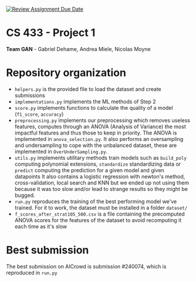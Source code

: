 [![Review Assignment Due Date](https://classroom.github.com/assets/deadline-readme-button-24ddc0f5d75046c5622901739e7c5dd533143b0c8e959d652212380cedb1ea36.svg)](https://classroom.github.com/a/U9FTc9i_)

# CS 433 - Project 1

**Team GAN** - Gabriel Dehame, Andrea Miele, Nicolas Moyne

# Repository organization
-  `helpers.py` is the provided file to load the dataset and create submissions
- `implementations.py` implements the ML methods of Step 2
- `score.py` implements functions to calculate the quality of a model (`f1_score`, `accuracy`)
- `preprocessing.py` implements our preprocessing which removes useless features, computes through an ANOVA (Analysis of Variance)
the most impactful features and thus those to keep in priority. The ANOVA is implemented in `anova_selection.py`. It also performs an oversampling and undersampling to cope with the
unbalanced dataset, these are implemented in `OverUnderSampling.py`.
- `utils.py` implements utilitary methods train models such as `build_poly` computing polynomial extensions, `standardize` standardizing data or `predict` computing the prediction for a given model and given datapoints
It also contains a logistic regression with newton's method, cross-validation, local search and KNN but we ended up not using them because it was too slow and/or lead to strange results so they might be bugged.
- `run.py` reproduces the training of the best performing model we've trained. For it to work, the dataset must be installed in a folder `dataset/`
- `f_scores_after_strat105_500.csv` is a file containing the precomputed ANOVA scores for the features of the dataset to avoid recomputing it each time as it's slow

# Best submission
The best submission on AICrowd is submission #240074, which is reproduced in `run.py`